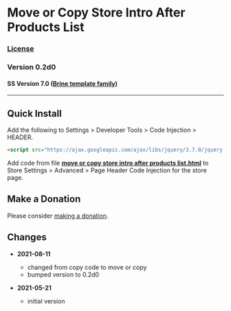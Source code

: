 # Move or Copy Store Intro After Products List

### [License][99]

### Version 0.2d0

#### SS Version 7.0 ([Brine template family](https://support.squarespace.com/hc/en-us/articles/212512738-Brine-template-family))

---

## Quick Install

Add the following to Settings > Developer Tools > Code Injection > HEADER.

```html
<script src="https://ajax.googleapis.com/ajax/libs/jquery/3.7.0/jquery.min.js"></script>
```

Add code from file
**[move or copy store intro after products list.html](move%20or%20copy%20store%20intro%20after%20products%20list.html#L1)**
to Store Settings > Advanced > Page Header Code Injection for the store page.

## Make a Donation

Please consider [making a donation](https://github.com/tomsWebConsulting/twcsl#make-a-donation).

## Changes

* **2021-08-11**

  * changed from copy code to move or copy
  * bumped version to 0.2d0
  
* **2021-05-21**

  * initial version

[99]: https://github.com/tomsWebConsulting/twcsl/blob/main/LICENSE.txt#L1
